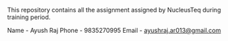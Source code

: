 This repository contains all the assignment assigned by NucleusTeq during training period.

Name - Ayush Raj 
Phone - 9835270995
Email - ayushraj.ar013@gmail.com
